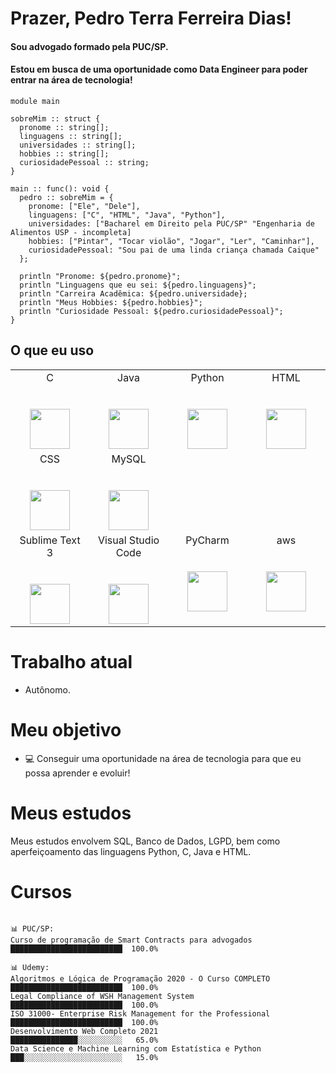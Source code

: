 # Prazer, Pedro Terra Ferreira Dias!

#### Sou advogado formado pela PUC/SP.
#### Estou em busca de uma oportunidade como Data Engineer para poder entrar na área de tecnologia!

```pedro
module main

sobreMim :: struct {
  pronome :: string[];
  linguagens :: string[];
  universidades :: string[];
  hobbies :: string[];
  curiosidadePessoal :: string;
}

main :: func(): void {
  pedro :: sobreMim = {
    pronome: ["Ele", "Dele"],
    linguagens: ["C", "HTML", "Java", "Python"],
    universidades: ["Bacharel em Direito pela PUC/SP" "Engenharia de Alimentos USP - incompleta]
    hobbies: ["Pintar", "Tocar violão", "Jogar", "Ler", "Caminhar"],
    curiosidadePessoal: "Sou pai de uma linda criança chamada Caique"
  };

  println "Pronome: ${pedro.pronome}";
  println "Linguagens que eu sei: ${pedro.linguagens}";
  println "Carreira Acadêmica: ${pedro.universidade};
  println "Meus Hobbies: ${pedro.hobbies}";
  println "Curiosidade Pessoal: ${pedro.curiosidadePessoal}";
}
```

## O que eu uso

<table>
  <tbody>
    <tr valign="top">
      <td width="25%" align="center">
        <span>C</span><br><br><br>
        <img height="64px" src="https://cdn.svgporn.com/logos/c.svg">
      </td>
      <td width="25%" align="center">
        <span>Java</span><br><br><br>
        <img height="64px" src="https://cdn.svgporn.com/logos/java.svg">
      </td>
      <td width="25%" align="center">
        <span>Python</span><br><br><br>
        <img height="64px" src="https://cdn.svgporn.com/logos/python.svg">
      </td>            
      <td width="25%" align="center">
        <span>HTML</span><br><br><br>
        <img height="64px" src="https://cdn.svgporn.com/logos/html-5.svg">
      </td>   
      </tr>    
      <td width="25%" align="center">
        <span>CSS</span><br><br><br>
        <img height="64px" src="https://cdn.svgporn.com/logos/css-3.svg">
      </td>  
      <td width="25%" align="center">
        <span>MySQL</span><br><br><br>
        <img height="64px" src="https://cdn.svgporn.com/logos/mysql.svg">
     </td>
      </tr>     
     <tr valign="top">
      <td width="25%" align="center">
        <span>Sublime Text 3</span><br><br><br>
        <img height="64px" src="https://cdn.worldvectorlogo.com/logos/sublime-text.svg">
      </td>
     <td width="25%" align="center">
       <span>Visual Studio Code</span><br><br><br>
        <img height="64px" src="https://cdn.svgporn.com/logos/visual-studio-code.svg">
      </td>
     <td width="25%" align="center">
        <span>PyCharm</span><br><br><br>
        <img height="64px" src="https://cdn.svgporn.com/logos/pycharm.svg">
     </td>
     <td width="25%" align="center">
        <span>aws</span><br><br><br>
        <img height="64px" src="https://cdn.svgporn.com/logos/aws.svg">
     </td>
    </tr>
  </tbody>
</table>


# Trabalho atual

- Autônomo.


# Meu objetivo

- 💻 Conseguir uma oportunidade na área de tecnologia para que eu possa aprender e evoluir!


# Meus estudos

Meus estudos envolvem SQL, Banco de Dados, LGPD, bem como aperfeiçoamento das linguagens Python, C, Java e HTML.


# Cursos 
```text

📊 PUC/SP: 
Curso de programação de Smart Contracts para advogados       █████████████████████████  100.0% 

📊 Udemy: 
Algoritmos e Lógica de Programação 2020 - O Curso COMPLETO   █████████████████████████  100.0%
Legal Compliance of WSH Management System                    █████████████████████████  100.0%
ISO 31000- Enterprise Risk Management for the Professional   █████████████████████████  100.0%
Desenvolvimento Web Completo 2021                            ███████████████░░░░░░░░░░   65.0%
Data Science e Machine Learning com Estatística e Python     ███░░░░░░░░░░░░░░░░░░░░░░   15.0%


